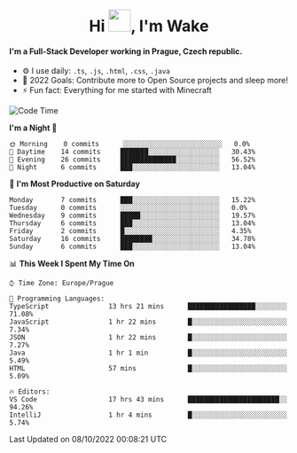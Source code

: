 <h1 align="center">Hi <img src="https://raw.githubusercontent.com/MrWakeCZ/MrWakeCZ/master/Hi.gif" width="40px" />, I'm Wake</h1>

#### I'm a Full-Stack Developer working in Prague, Czech republic.
- ⚙️ I use daily: `.ts`, `.js`, `.html`, `.css`, `.java`
- 🥅 2022 Goals: Contribute more to Open Source projects and sleep more!
- ⚡ Fun fact: Everything for me started with Minecraft

<!--START_SECTION:waka-->
![Code Time](http://img.shields.io/badge/Code%20Time-2%2C715%20hrs%2052%20mins-blue)

**I'm a Night 🦉** 

```text
🌞 Morning    0 commits      ░░░░░░░░░░░░░░░░░░░░░░░░░   0.0% 
🌆 Daytime    14 commits     ███████░░░░░░░░░░░░░░░░░░   30.43% 
🌃 Evening    26 commits     ██████████████░░░░░░░░░░░   56.52% 
🌙 Night      6 commits      ███░░░░░░░░░░░░░░░░░░░░░░   13.04%

```
📅 **I'm Most Productive on Saturday** 

```text
Monday       7 commits      ███░░░░░░░░░░░░░░░░░░░░░░   15.22% 
Tuesday      0 commits      ░░░░░░░░░░░░░░░░░░░░░░░░░   0.0% 
Wednesday    9 commits      █████░░░░░░░░░░░░░░░░░░░░   19.57% 
Thursday     6 commits      ███░░░░░░░░░░░░░░░░░░░░░░   13.04% 
Friday       2 commits      █░░░░░░░░░░░░░░░░░░░░░░░░   4.35% 
Saturday     16 commits     ████████░░░░░░░░░░░░░░░░░   34.78% 
Sunday       6 commits      ███░░░░░░░░░░░░░░░░░░░░░░   13.04%

```


📊 **This Week I Spent My Time On** 

```text
⌚︎ Time Zone: Europe/Prague

💬 Programming Languages: 
TypeScript               13 hrs 21 mins      █████████████████░░░░░░░░   71.08% 
JavaScript               1 hr 22 mins        █░░░░░░░░░░░░░░░░░░░░░░░░   7.34% 
JSON                     1 hr 22 mins        █░░░░░░░░░░░░░░░░░░░░░░░░   7.27% 
Java                     1 hr 1 min          █░░░░░░░░░░░░░░░░░░░░░░░░   5.49% 
HTML                     57 mins             █░░░░░░░░░░░░░░░░░░░░░░░░   5.09%

🔥 Editors: 
VS Code                  17 hrs 43 mins      ███████████████████████░░   94.26% 
IntelliJ                 1 hr 4 mins         █░░░░░░░░░░░░░░░░░░░░░░░░   5.74%

```


 Last Updated on 08/10/2022 00:08:21 UTC
<!--END_SECTION:waka-->
